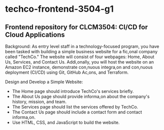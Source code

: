 # techco-frontend-3504-g1

## Frontend repository for CLCM3504: CI/CD for Cloud Applications
Background:
As entry level staff in a technology-focused program, you have been tasked with building a
simple business website for a fic,onal company called "TechCo." The website will consist of
four webpages: Home, About Us, Services, and Contact Us. Addi,onally, you will host the
website on an Amazon EC2 instance, demonstrate con,nuous integra,on and con,nuous
deployment (CI/CD) using Git, GitHub Ac,ons, and Terraform.

Design and Develop a Simple Website:
- The Home page should introduce TechCo's services briefly.
- The About Us page should provide informa,on about the company's history, mission, and
team.
- The Services page should list the services offered by TechCo.
- The Contact Us page should include a contact form and contact informa,on.
- Use HTML, CSS, and JavaScript to build the website.
